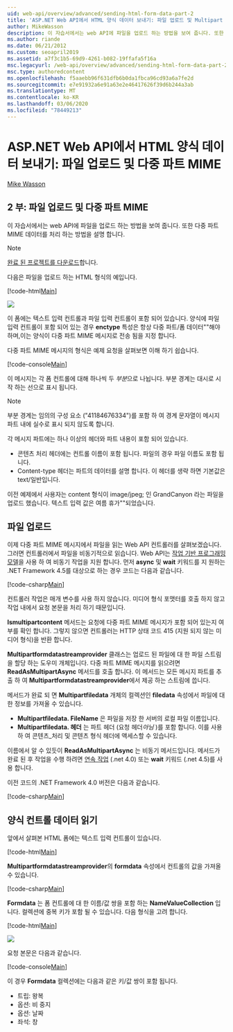 ```yaml
---
uid: web-api/overview/advanced/sending-html-form-data-part-2
title: 'ASP.NET Web API에서 HTML 양식 데이터 보내기: 파일 업로드 및 Multipart MIME-ASP.NET 4.x'
author: MikeWasson
description: 이 자습서에서는 web API에 파일을 업로드 하는 방법을 보여 줍니다. 또한 다중 파트 MIME 데이터를 처리 하는 방법을 설명 합니다.
ms.author: riande
ms.date: 06/21/2012
ms.custom: seoapril2019
ms.assetid: a7f3c1b5-69d9-4261-b082-19ffafa5f16a
msc.legacyurl: /web-api/overview/advanced/sending-html-form-data-part-2
msc.type: authoredcontent
ms.openlocfilehash: f5aaebb96f631dfb6b0da1fbca96cd93a6a7fe2d
ms.sourcegitcommit: e7e91932a6e91a63e2e46417626f39d6b244a3ab
ms.translationtype: MT
ms.contentlocale: ko-KR
ms.lasthandoff: 03/06/2020
ms.locfileid: "78449213"
---
```

# <a name="sending-html-form-data-in-aspnet-web-api-file-upload-and-multipart-mime"></a>ASP.NET Web API에서 HTML 양식 데이터 보내기: 파일 업로드 및 다중 파트 MIME

[Mike Wasson](https://github.com/MikeWasson)

## <a name="part-2-file-upload-and-multipart-mime"></a>2 부: 파일 업로드 및 다중 파트 MIME

이 자습서에서는 web API에 파일을 업로드 하는 방법을 보여 줍니다. 또한 다중 파트 MIME 데이터를 처리 하는 방법을 설명 합니다.

> [!NOTE]
> [완료 된 프로젝트를 다운로드](https://code.msdn.microsoft.com/ASPNET-Web-API-File-Upload-a8c0fb0d)합니다.

다음은 파일을 업로드 하는 HTML 형식의 예입니다.

[!code-html[Main](sending-html-form-data-part-2/samples/sample1.html)]

![](sending-html-form-data-part-2/_static/image1.png)

이 폼에는 텍스트 입력 컨트롤과 파일 입력 컨트롤이 포함 되어 있습니다. 양식에 파일 입력 컨트롤이 포함 되어 있는 경우 **enctype** 특성은 항상 다중 파트/폼 데이터&quot;&quot;해야 하며,이는 양식이 다중 파트 MIME 메시지로 전송 됨을 지정 합니다.

다중 파트 MIME 메시지의 형식은 예제 요청을 살펴보면 이해 하기 쉽습니다.

[!code-console[Main](sending-html-form-data-part-2/samples/sample2.cmd)]

이 메시지는 각 폼 컨트롤에 대해 하나씩 두 *부분*으로 나뉩니다. 부분 경계는 대시로 시작 하는 선으로 표시 됩니다.

> [!NOTE]
> 부분 경계는 임의의 구성 요소 (&quot;41184676334&quot;)를 포함 하 여 경계 문자열이 메시지 파트 내에 실수로 표시 되지 않도록 합니다.

각 메시지 파트에는 하나 이상의 헤더와 파트 내용이 포함 되어 있습니다.

- 콘텐츠 처리 헤더에는 컨트롤 이름이 포함 됩니다. 파일의 경우 파일 이름도 포함 됩니다.
- Content-type 헤더는 파트의 데이터를 설명 합니다. 이 헤더를 생략 하면 기본값은 text/일반입니다.

이전 예제에서 사용자는 content 형식이 image/jpeg; 인 GrandCanyon 라는 파일을 업로드 했습니다. 텍스트 입력 값은 여름 휴가&quot;&quot;되었습니다.

## <a name="file-upload"></a>파일 업로드

이제 다중 파트 MIME 메시지에서 파일을 읽는 Web API 컨트롤러를 살펴보겠습니다. 그러면 컨트롤러에서 파일을 비동기적으로 읽습니다. Web API는 [작업 기반 프로그래밍 모델](https://msdn.microsoft.com/library/dd460693.aspx)을 사용 하 여 비동기 작업을 지원 합니다. 먼저 **async** 및 **wait** 키워드를 지 원하는 .NET Framework 4.5를 대상으로 하는 경우 코드는 다음과 같습니다.

[!code-csharp[Main](sending-html-form-data-part-2/samples/sample3.cs)]

컨트롤러 작업은 매개 변수를 사용 하지 않습니다. 미디어 형식 포맷터를 호출 하지 않고 작업 내에서 요청 본문을 처리 하기 때문입니다.

**Ismultipartcontent** 메서드는 요청에 다중 파트 MIME 메시지가 포함 되어 있는지 여부를 확인 합니다. 그렇지 않으면 컨트롤러는 HTTP 상태 코드 415 (지원 되지 않는 미디어 형식)을 반환 합니다.

**Multipartformdatastreamprovider** 클래스는 업로드 된 파일에 대 한 파일 스트림을 할당 하는 도우미 개체입니다. 다중 파트 MIME 메시지를 읽으려면 **ReadAsMultipartAsync** 메서드를 호출 합니다. 이 메서드는 모든 메시지 파트를 추출 하 여 **Multipartformdatastreamprovider**에서 제공 하는 스트림에 씁니다.

메서드가 완료 되 면 **Multipartfiledata** 개체의 컬렉션인 **filedata** 속성에서 파일에 대 한 정보를 가져올 수 있습니다.

- **Multipartfiledata. FileName** 은 파일을 저장 한 서버의 로컬 파일 이름입니다.
- **Multipartfiledata. 헤더** 는 파트 헤더 (요청 헤더*아님* )를 포함 합니다. 이를 사용 하 여 콘텐츠\_처리 및 콘텐츠 형식 헤더에 액세스할 수 있습니다.

이름에서 알 수 있듯이 **ReadAsMultipartAsync** 는 비동기 메서드입니다. 메서드가 완료 된 후 작업을 수행 하려면 [연속 작업](https://msdn.microsoft.com/library/ee372288.aspx) (.net 4.0) 또는 **wait** 키워드 (.net 4.5)를 사용 합니다.

이전 코드의 .NET Framework 4.0 버전은 다음과 같습니다.

[!code-csharp[Main](sending-html-form-data-part-2/samples/sample4.cs)]

## <a name="reading-form-control-data"></a>양식 컨트롤 데이터 읽기

앞에서 살펴본 HTML 폼에는 텍스트 입력 컨트롤이 있습니다.

[!code-html[Main](sending-html-form-data-part-2/samples/sample5.html)]

**Multipartformdatastreamprovider**의 **formdata** 속성에서 컨트롤의 값을 가져올 수 있습니다.

[!code-csharp[Main](sending-html-form-data-part-2/samples/sample6.cs?highlight=15)]

**Formdata** 는 폼 컨트롤에 대 한 이름/값 쌍을 포함 하는 **NameValueCollection** 입니다. 컬렉션에 중복 키가 포함 될 수 있습니다. 다음 형식을 고려 합니다.

[!code-html[Main](sending-html-form-data-part-2/samples/sample7.html)]

![](sending-html-form-data-part-2/_static/image2.png)

요청 본문은 다음과 같습니다.

[!code-console[Main](sending-html-form-data-part-2/samples/sample8.cmd)]

이 경우 **Formdata** 컬렉션에는 다음과 같은 키/값 쌍이 포함 됩니다.

- 트립: 왕복
- 옵션: 비 중지
- 옵션: 날짜
- 좌석: 창
